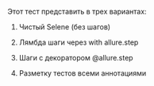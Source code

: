 Этот тест представить в трех вариантах:

1. Чистый Selene (без шагов)

2. Лямбда шаги через with allure.step

3. Шаги с декоратором @allure.step

4. Разметку тестов всеми аннотациями
